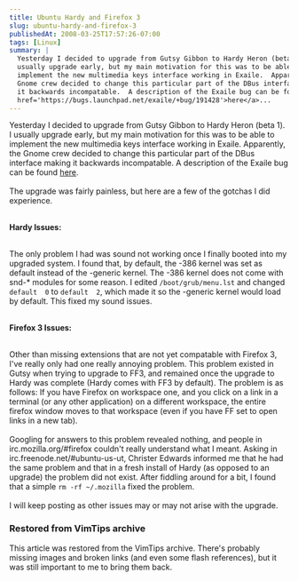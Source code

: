 ```yaml
---
title: Ubuntu Hardy and Firefox 3
slug: ubuntu-hardy-and-firefox-3
publishedAt: 2008-03-25T17:57:26-07:00
tags: [Linux]
summary: |
  Yesterday I decided to upgrade from Gutsy Gibbon to Hardy Heron (beta 1).  I
  usually upgrade early, but my main motivation for this was to be able to
  implement the new multimedia keys interface working in Exaile.  Apparently, the
  Gnome crew decided to change this particular part of the DBus interface making
  it backwards incompatable.  A description of the Exaile bug can be found <a
  href='https://bugs.launchpad.net/exaile/+bug/191428'>here</a>...
---
```

Yesterday I decided to upgrade from Gutsy Gibbon to Hardy Heron (beta 1).  I
usually upgrade early, but my main motivation for this was to be able to
implement the new multimedia keys interface working in Exaile.  Apparently, the
Gnome crew decided to change this particular part of the DBus interface making
it backwards incompatable.  A description of the Exaile bug can be found <a
href='https://bugs.launchpad.net/exaile/+bug/191428'>here</a>.<br /><br />
The upgrade was fairly painless, but here are a few of the gotchas I did
experience.<br /><br />

<b>Hardy Issues:</b><br /><br />

The only problem I had was sound not working once I finally booted into my
upgraded system.  I found that, by default, the -386 kernel was set as default
instead of the -generic kernel.  The -386 kernel does not come with snd-*
modules for some reason.  I edited `/boot/grub/menu.lst` and changed `default  0`
to `default  2`, which made it so the -generic kernel would load by default.
This fixed my sound issues.<br /><br />

<b>Firefox 3 Issues:</b><br /><br />

Other than missing extensions that are not yet compatable with Firefox 3, I've
really only had one really annoying problem.  This problem existed in Gutsy
when trying to upgrade to FF3, and remained once the upgrade to Hardy was
complete (Hardy comes with FF3 by default).  The problem is as follows:  If you
have Firefox on workspace one, and you click on a link in a terminal (or any
other application) on a different workspace, the entire firefox window moves to
that workspace (even if you have FF set to open links in a new tab).<br /><br
/>
 Googling for answers to this problem revealed nothing, and people in
irc.mozilla.org/#firefox couldn't really understand what I meant.  Asking in
irc.freenode.net/#ubuntu-us-ut, Christer Edwards informed me that he had the
same problem and that in a fresh install of Hardy (as opposed to an upgrade)
the problem did not exist.  After fiddling around for a bit, I found that a
simple `rm -rf ~/.mozilla` fixed the problem.<br /><br />
 I will keep posting
as other issues may or may not arise with the upgrade.

<div class="restored-from-archive">
  <h3>Restored from VimTips archive</h3>
  <p>
  This article was restored from the VimTips archive. There's probably
  missing images and broken links (and even some flash references), but it
  was still important to me to bring them back.
  </p>
</div>
